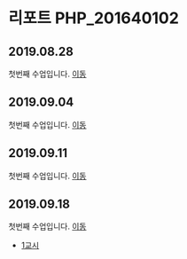 # 리포트 PHP_201640102

## 2019.08.28
 첫번째 수업입니다. [이동](01)

## 2019.09.04
 첫번째 수업입니다. [이동](02)

## 2019.09.11
 첫번째 수업입니다. [이동](03)

## 2019.09.18
 첫번째 수업입니다. [이동](04)

 * [1교시](04/01)